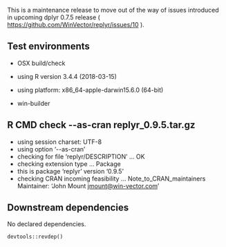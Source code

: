
This is a maintenance release to move out of the way of issues introduced in upcoming dplyr 0.7.5 release ( https://github.com/WinVector/replyr/issues/10 ).

## Test environments

  * OSX build/check
  * using R version 3.4.4 (2018-03-15)
  * using platform: x86_64-apple-darwin15.6.0 (64-bit)


  * win-builder 

## R CMD check --as-cran replyr_0.9.5.tar.gz 

  * using session charset: UTF-8
  * using option ‘--as-cran’
  * checking for file ‘replyr/DESCRIPTION’ ... OK
  * checking extension type ... Package
  * this is package ‘replyr’ version ‘0.9.5’
  * checking CRAN incoming feasibility ... Note_to_CRAN_maintainers
  Maintainer: ‘John Mount <jmount@win-vector.com>’



## Downstream dependencies

No declared dependencies.

    devtools::revdep()
    
